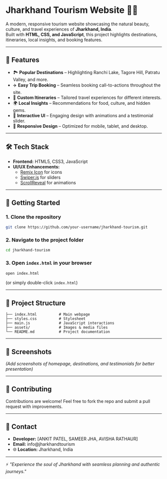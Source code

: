 # Jharkhand Tourism Website 🌿✨

A modern, responsive tourism website showcasing the natural beauty, culture, and travel experiences of **Jharkhand, India**.  
Built with **HTML, CSS, and JavaScript**, this project highlights destinations, itineraries, local insights, and booking features.  

---

## 📌 Features
- 🏞️ **Popular Destinations** – Highlighting Ranchi Lake, Tagore Hill, Patratu Valley, and more.  
- ✈️ **Easy Trip Booking** – Seamless booking call-to-actions throughout the site.  
- 📜 **Custom Itineraries** – Tailored travel experiences for different interests.  
- 🌍 **Local Insights** – Recommendations for food, culture, and hidden gems.  
- 🎥 **Interactive UI** – Engaging design with animations and a testimonial slider.  
- 📱 **Responsive Design** – Optimized for mobile, tablet, and desktop.  

---

## 🛠️ Tech Stack
- **Frontend:** HTML5, CSS3, JavaScript  
- **UI/UX Enhancements:**  
  - [Remix Icon](https://remixicon.com/) for icons  
  - [Swiper.js](https://swiperjs.com/) for sliders  
  - [ScrollReveal](https://scrollrevealjs.org/) for animations  

---

## 🚀 Getting Started

### 1. Clone the repository
```bash
git clone https://github.com/your-username/jharkhand-tourism.git
```

### 2. Navigate to the project folder
```bash
cd jharkhand-tourism
```

### 3. Open `index.html` in your browser
```bash
open index.html
```
(or simply double-click `index.html`)

---

## 📂 Project Structure
```
├── index.html          # Main webpage
├── styles.css          # Stylesheet
├── main.js             # JavaScript interactions
├── assets/             # Images & media files
└── README.md           # Project documentation
```

---

## 📸 Screenshots  
*(Add screenshots of homepage, destinations, and testimonials for better presentation)*  

---

## 🤝 Contributing
Contributions are welcome! Feel free to fork the repo and submit a pull request with improvements.  

---

## 📧 Contact
- **Developer:** [ANKIT PATEL, SAMEER JHA, AVISHA RATHAUR]  
- **Email:** info@jharkhandtourism  
- 🌐 **Location:** Jharkhand, India  

---

⚡ *"Experience the soul of Jharkhand with seamless planning and authentic journeys."*  
